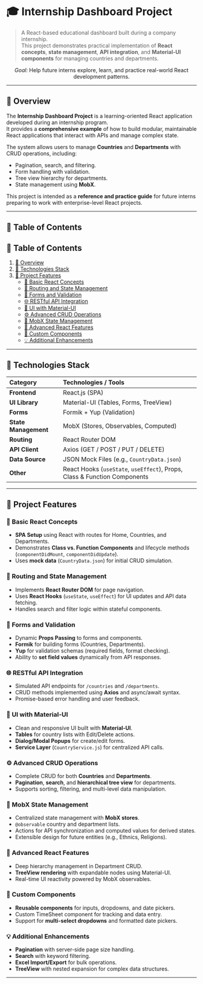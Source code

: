 # 🎓 Internship Dashboard Project

> A React-based educational dashboard built during a company internship.  
> This project demonstrates practical implementation of **React concepts**, **state management**, **API integration**, and **Material-UI components** for managing countries and departments.

<p align="center">
  <em>Goal:</em> Help future interns explore, learn, and practice real-world React development patterns.
</p>

---

## 📘 Overview

The **Internship Dashboard Project** is a learning-oriented React application developed during an internship program.  
It provides a **comprehensive example** of how to build modular, maintainable React applications that interact with APIs and manage complex state.

The system allows users to manage **Countries** and **Departments** with CRUD operations, including:
- Pagination, search, and filtering.
- Form handling with validation.
- Tree view hierarchy for departments.
- State management using **MobX**.

This project is intended as a **reference and practice guide** for future interns preparing to work with enterprise-level React projects.

---

## 🧭 Table of Contents
## 🧭 Table of Contents

1. [📘 Overview](#-overview)
2. [🧱 Technologies Stack](#-technologies-stack)
3. [🚀 Project Features](#-project-features)
   - [🧩 Basic React Concepts](#-basic-react-concepts)
   - [🧭 Routing and State Management](#-routing-and-state-management)
   - [📝 Forms and Validation](#-forms-and-validation)
   - [🌐 RESTful API Integration](#-restful-api-integration)
   - [🎨 UI with Material-UI](#-ui-with-material-ui)
   - [⚙️ Advanced CRUD Operations](#%EF%B8%8F-advanced-crud-operations)
   - [🔄 MobX State Management](#-mobx-state-management)
   - [🧠 Advanced React Features](#-advanced-react-features)
   - [🧩 Custom Components](#-custom-components)
   - [💡 Additional Enhancements](#-additional-enhancements)
---

## 🧱 Technologies Stack

| Category | Technologies / Tools |
|:----------|:--------------------|
| **Frontend** | React.js (SPA) |
| **UI Library** | Material-UI (Tables, Forms, TreeView) |
| **Forms** | Formik + Yup (Validation) |
| **State Management** | MobX (Stores, Observables, Computed) |
| **Routing** | React Router DOM |
| **API Client** | Axios (GET / POST / PUT / DELETE) |
| **Data Source** | JSON Mock Files (e.g., `CountryData.json`) |
| **Other** | React Hooks (`useState`, `useEffect`), Props, Class & Function Components |

---

## 🚀 Project Features

### 🧩 Basic React Concepts
- **SPA Setup** using React with routes for Home, Countries, and Departments.  
- Demonstrates **Class vs. Function Components** and lifecycle methods (`componentDidMount`, `componentDidUpdate`).  
- Uses **mock data** (`CountryData.json`) for initial CRUD simulation.  

### 🧭 Routing and State Management
- Implements **React Router DOM** for page navigation.  
- Uses **React Hooks** (`useState`, `useEffect`) for UI updates and API data fetching.  
- Handles search and filter logic within stateful components.  

### 📝 Forms and Validation
- Dynamic **Props Passing** to forms and components.  
- **Formik** for building forms (Countries, Departments).  
- **Yup** for validation schemas (required fields, format checking).  
- Ability to **set field values** dynamically from API responses.  

### 🌐 RESTful API Integration
- Simulated API endpoints for `/countries` and `/departments`.  
- CRUD methods implemented using **Axios** and async/await syntax.  
- Promise-based error handling and user feedback.  

### 🎨 UI with Material-UI
- Clean and responsive UI built with **Material-UI**.  
- **Tables** for country lists with Edit/Delete actions.  
- **Dialog/Modal Popups** for create/edit forms.  
- **Service Layer** (`CountryService.js`) for centralized API calls.  

### ⚙️ Advanced CRUD Operations
- Complete CRUD for both **Countries** and **Departments**.  
- **Pagination**, **search**, and **hierarchical tree view** for departments.  
- Supports sorting, filtering, and multi-level data manipulation.  

### 🔄 MobX State Management
- Centralized state management with **MobX stores**.  
- `@observable` country and department lists.  
- Actions for API synchronization and computed values for derived states.  
- Extensible design for future entities (e.g., Ethnics, Religions).  

### 🧠 Advanced React Features
- Deep hierarchy management in Department CRUD.  
- **TreeView rendering** with expandable nodes using Material-UI.  
- Real-time UI reactivity powered by MobX observables.  

### 🧩 Custom Components
- **Reusable components** for inputs, dropdowns, and date pickers.  
- Custom TimeSheet component for tracking and data entry.  
- Support for **multi-select dropdowns** and formatted date pickers.  

### 💡 Additional Enhancements
- **Pagination** with server-side page size handling.  
- **Search** with keyword filtering.  
- **Excel Import/Export** for bulk operations.  
- **TreeView** with nested expansion for complex data structures.  

---
